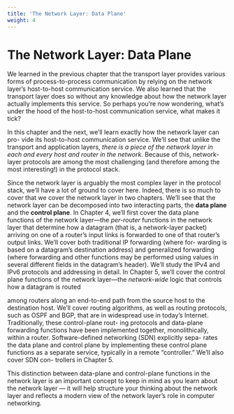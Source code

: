 ```yaml
---
title: 'The Network Layer: Data Plane'
weight: 4
---
```

# The Network Layer: Data Plane

We learned in the previous chapter that the transport layer provides various forms of process-to-process communication by relying on the network layer’s host-to-host communication service. We also learned that the transport layer does so without any knowledge about how the network layer actually implements this service. So perhaps you’re now wondering, what’s under the hood of the host-to-host communication service, what makes it tick?

In this chapter and the next, we’ll learn exactly how the network layer can pro- vide its host-to-host communication service. We’ll see that unlike the transport and application layers, _there is a piece of the network layer in each and every host and router in the network._ Because of this, network-layer protocols are among the most challenging (and therefore among the most interesting!) in the protocol stack.

Since the network layer is arguably the most complex layer in the protocol stack, we’ll have a lot of ground to cover here. Indeed, there is so much to cover that we cover the network layer in two chapters. We’ll see that the network layer can be decomposed into two interacting parts, the **data plane** and the **control plane**. In Chapter 4, we’ll first cover the data plane functions of the network layer—the _per-router_ functions in the network layer that determine how a datagram (that is, a network-layer packet) arriving on one of a router’s input links is forwarded to one of that router’s output links. We’ll cover both traditional IP forwarding (where for- warding is based on a datagram’s destination address) and generalized forwarding (where forwarding and other functions may be performed using values in several different fields in the datagram’s header). We’ll study the IPv4 and IPv6 protocols and addressing in detail. In Chapter 5, we’ll cover the control plane functions of the network layer—the _network-wide_ logic that controls how a datagram is routed

among routers along an end-to-end path from the source host to the destination host. We’ll cover routing algorithms, as well as routing protocols, such as OSPF and BGP, that are in widespread use in today’s Internet. Traditionally, these control-plane rout- ing protocols and data-plane forwarding functions have been implemented together, monolithically, within a router. Software-defined networking (SDN) explicitly sepa- rates the data plane and control plane by implementing these control plane functions as a separate service, typically in a remote “controller.” We’ll also cover SDN con- trollers in Chapter 5.

This distinction between data-plane and control-plane functions in the network layer is an important concept to keep in mind as you learn about the network layer — it will help structure your thinking about the network layer and reflects a modern view of the network layer’s role in computer networking.
